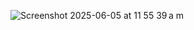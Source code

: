 ![Screenshot 2025-06-05 at 11 55 39 a m](https://github.com/user-attachments/assets/f3a98d7b-e2fa-4fca-832c-182e4e34b7a9)
